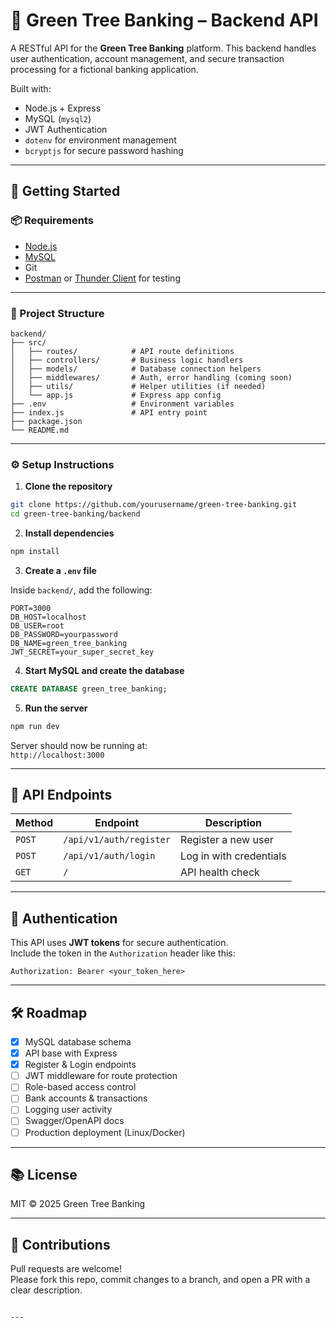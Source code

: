 # 🌿 Green Tree Banking – Backend API

A RESTful API for the **Green Tree Banking** platform. This backend handles user authentication, account management, and secure transaction processing for a fictional banking application.

Built with:
- Node.js + Express
- MySQL (`mysql2`)
- JWT Authentication
- `dotenv` for environment management
- `bcryptjs` for secure password hashing

---

## 🚀 Getting Started

### 📦 Requirements

- [Node.js](https://nodejs.org/)
- [MySQL](https://www.mysql.com/)
- Git
- [Postman](https://www.postman.com/) or [Thunder Client](https://marketplace.visualstudio.com/items?itemName=rangav.vscode-thunder-client) for testing

---

### 📁 Project Structure

```
backend/
├── src/
│   ├── routes/            # API route definitions
│   ├── controllers/       # Business logic handlers
│   ├── models/            # Database connection helpers
│   ├── middlewares/       # Auth, error handling (coming soon)
│   ├── utils/             # Helper utilities (if needed)
│   └── app.js             # Express app config
├── .env                   # Environment variables
├── index.js               # API entry point
├── package.json
└── README.md
```

---

### ⚙️ Setup Instructions

1. **Clone the repository**

```bash
git clone https://github.com/yourusername/green-tree-banking.git
cd green-tree-banking/backend
```

2. **Install dependencies**

```bash
npm install
```

3. **Create a `.env` file**

Inside `backend/`, add the following:

```
PORT=3000
DB_HOST=localhost
DB_USER=root
DB_PASSWORD=yourpassword
DB_NAME=green_tree_banking
JWT_SECRET=your_super_secret_key
```

4. **Start MySQL and create the database**

```sql
CREATE DATABASE green_tree_banking;
```

5. **Run the server**

```bash
npm run dev
```

Server should now be running at:  
`http://localhost:3000`

---

## 🧪 API Endpoints

| Method | Endpoint                     | Description             |
|--------|------------------------------|-------------------------|
| `POST` | `/api/v1/auth/register`      | Register a new user     |
| `POST` | `/api/v1/auth/login`         | Log in with credentials |
| `GET`  | `/`                          | API health check        |

---

## 🔐 Authentication

This API uses **JWT tokens** for secure authentication.  
Include the token in the `Authorization` header like this:

```
Authorization: Bearer <your_token_here>
```

---

## 🛠️ Roadmap

- [x] MySQL database schema
- [x] API base with Express
- [x] Register & Login endpoints
- [ ] JWT middleware for route protection
- [ ] Role-based access control
- [ ] Bank accounts & transactions
- [ ] Logging user activity
- [ ] Swagger/OpenAPI docs
- [ ] Production deployment (Linux/Docker)

---

## 📚 License

MIT © 2025 Green Tree Banking

---

## 🤝 Contributions

Pull requests are welcome!  
Please fork this repo, commit changes to a branch, and open a PR with a clear description.
```

---